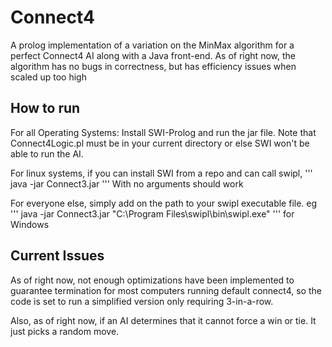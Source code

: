 # Connect4

A prolog implementation of a variation on the MinMax algorithm for a perfect Connect4 AI along with a Java front-end. As of right now, the algorithm has no bugs in correctness, but has efficiency issues when scaled up too high

## How to run

For all Operating Systems: Install SWI-Prolog and run the jar file. Note that Connect4Logic.pl must be in your current directory or else SWI won't be able to run the AI.

For linux systems, if you can install SWI from a repo and can call swipl,
'''
java -jar Connect3.jar
'''
With no arguments should work

For everyone else, simply add on the path to your swipl executable file. eg
'''
java -jar Connect3.jar "C:\Program Files\swipl\bin\swipl.exe"
'''
for Windows

## Current Issues

As of right now, not enough optimizations have been implemented to guarantee termination for most computers running default connect4, so the code is set to run a simplified version only requiring 3-in-a-row.

Also, as of right now, if an AI determines that it cannot force a win or tie. It just picks a random move.

